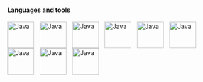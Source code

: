 

<!-- https://devicon.dev/ -->
#### Languages and tools

<img align="left" alt="Java" width="60px" style="padding-right:10px;" src="https://cdn.jsdelivr.net/gh/devicons/devicon@latest/icons/java/java-original.svg" />

<img align="left" alt="Java" width="60px" style="padding-right:10px;" src="https://cdn.jsdelivr.net/gh/devicons/devicon@latest/icons/spring/spring-original.svg" />

<img align="left" alt="Java" width="60px" style="padding-right:10px;" src="https://cdn.jsdelivr.net/gh/devicons/devicon@latest/icons/dart/dart-original.svg" />
          
<img align="left" alt="Java" width="60px" style="padding-right:10px;" src="https://cdn.jsdelivr.net/gh/devicons/devicon@latest/icons/flutter/flutter-original.svg" />
            
<img align="left" alt="Java" width="60px" style="padding-right:10px;" src="https://cdn.jsdelivr.net/gh/devicons/devicon@latest/icons/python/python-original.svg" />
          
<img align="left" alt="Java" width="60px" style="padding-right:10px;" src="https://cdn.jsdelivr.net/gh/devicons/devicon@latest/icons/rstudio/rstudio-original.svg" />
      
<img align="left" alt="Java" width="60px" style="padding-right:10px;" src="https://cdn.jsdelivr.net/gh/devicons/devicon@latest/icons/amazonwebservices/amazonwebservices-original-wordmark.svg" />
          
<img align="left" alt="Java" width="60px" style="padding-right:10px;" src="https://cdn.jsdelivr.net/gh/devicons/devicon@latest/icons/intellij/intellij-original.svg" />

<img align="left" alt="Java" width="60px" style="padding-right:10px;" src="https://cdn.jsdelivr.net/gh/devicons/devicon@latest/icons/slack/slack-original.svg" />
          
          

<!-- -->
<!-- -->
<!-- -->
